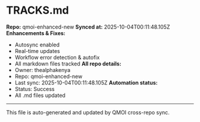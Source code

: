 # TRACKS.md

**Repo:** qmoi-enhanced-new
**Synced at:** 2025-10-04T00:11:48.105Z
**Enhancements & Fixes:**
- Autosync enabled
- Real-time updates
- Workflow error detection & autofix
- All markdown files tracked
**All repo details:**
- Owner: thealphakenya
- Repo: qmoi-enhanced-new
- Last sync: 2025-10-04T00:11:48.105Z
**Automation status:**
- Status: Success
- All .md files updated
---
This file is auto-generated and updated by QMOI cross-repo sync.
